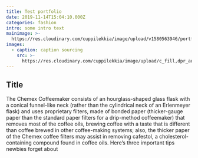 ```yaml
---
title: Test portfolio
date: 2019-11-14T15:04:10.000Z
categories: fashion
intro: some intro text
mainimage: >-
  https://res.cloudinary.com/cuppilekkia/image/upload/v1580563946/portfolio/lost%20in%20dreams/IMG_9906_skv88c.jpg
images:
  - caption: caption sourcing
    src: >-
      https://res.cloudinary.com/cuppilekkia/image/upload/c_fill,dpr_auto,f_auto,q_auto,w_500/v1580563949/portfolio/lost%20in%20dreams/IMG_9733_uhwcij.jpg
---
```

## Title

The Chemex Coffeemaker consists of an hourglass-shaped glass flask with a conical funnel-like neck (rather than the cylindrical neck of an Erlenmeyer flask) and uses proprietary filters, made of bonded paper (thicker-gauge paper than the standard paper filters for a drip-method coffeemaker) that removes most of the coffee oils, brewing coffee with a taste that is different than coffee brewed in other coffee-making systems; also, the thicker paper of the Chemex coffee filters may assist in removing cafestol, a cholesterol-containing compound found in coffee oils. Here’s three important tips newbies forget about

